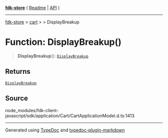 [**fdk-store**](../../../README.md) ( [Readme](../../../README.md) \| [API](../../../API.md) )

---

[fdk-store](../../../API.md) > [cart](../../README.md) > [<internal>](../README.md) > DisplayBreakup

# Function: DisplayBreakup()

> **DisplayBreakup**(): [`DisplayBreakup`](../type-aliases/type-alias.DisplayBreakup.md)

## Returns

[`DisplayBreakup`](../type-aliases/type-alias.DisplayBreakup.md)

## Source

node_modules/fdk-client-javascript/sdk/application/Cart/CartApplicationModel.d.ts:1413

---

Generated using [TypeDoc](https://typedoc.org/) and [typedoc-plugin-markdown](https://www.npmjs.com/package/typedoc-plugin-markdown)
